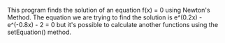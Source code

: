 This program finds the solution of an equation f(x) = 0 using Newton's Method.
The equation we are trying to find the solution is
e^(0.2x) - e^(-0.8x) - 2 = 0
but it's possible to calculate another functions using the setEquation() method.
